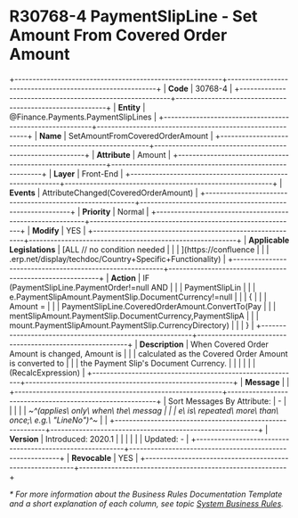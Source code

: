 ﻿---
erp.type: front-end-business-rule
erp.entity: Finance.Payments.PaymentSlipLines
---

# R30768-4 PaymentSlipLine - Set Amount From Covered Order Amount
+----------------------------------------------------------+----------------------------------------------------------+
| **Code**                                                 | 30768-4                                                  |
+----------------------------------------------------------+----------------------------------------------------------+
| **Entity**                                               | @Finance.Payments.PaymentSlipLines                                          |
+----------------------------------------------------------+----------------------------------------------------------+
| **Name**                                                 | SetAmountFromCoveredOrderAmount                          |
+----------------------------------------------------------+----------------------------------------------------------+
| **Attribute**                                            | Amount                                                   |
+----------------------------------------------------------+----------------------------------------------------------+
| **Layer**                                                | Front-End                                                |
+----------------------------------------------------------+----------------------------------------------------------+
| **Events**                                               | AttributeChanged(CoveredOrderAmount)                     |
+----------------------------------------------------------+----------------------------------------------------------+
| **Priority**                                             | Normal                                                   |
+----------------------------------------------------------+----------------------------------------------------------+
| **Modify**                                               | YES                                                      |
+----------------------------------------------------------+----------------------------------------------------------+
| **Applicable Legislations**                              | [ALL // no condition needed                              |
|                                                          | ](https://confluence                                     |
|                                                          | .erp.net/display/techdoc/Country+Specific+Functionality) |
+----------------------------------------------------------+----------------------------------------------------------+
| **Action**                                               | IF (PaymentSlipLine.PaymentOrder!=null AND               |
|                                                          | PaymentSlipLin                                           |
|                                                          | e.PaymentSlipAmount.PaymentSlip.DocumentCurrency!=null   |
|                                                          | {                                                        |
|                                                          | Amount =                                                 |
|                                                          | PaymentSlipLine.CoveredOrderAmount.ConvertTo(Pay         |
|                                                          | mentSlipAmount.PaymentSlip.DocumentCurrency,PaymentSlipA |
|                                                          | mount.PaymentSlipAmount.PaymentSlip.CurrencyDirectory)   |
|                                                          | }                                                        |
+----------------------------------------------------------+----------------------------------------------------------+
| **Description**                                          | When Covered Order Amount is changed, Amount is          |
|                                                          | calculated as the Covered Order Amount is converted to   |
|                                                          | the Payment Slip\'s Document Currency.                   |
|                                                          |                                                          |
|                                                          | (RecalcExpression)                                       |
+----------------------------------------------------------+----------------------------------------------------------+
| **Message**                                              |                                                          |
+----------------------------------------------------------+----------------------------------------------------------+
| Sort Messages By Attribute:                              | \-                                                       |
|                                                          |                                                          |
| *~^(applies\ only\ when\ the\ messag                     |                                                          |
| e\ is\ repeated\ more\ than\ once;\ e.g.\ \"LineNo\")^~* |                                                          |
+----------------------------------------------------------+----------------------------------------------------------+
| **Version**                                              | Introduced: 2020.1                                       |
|                                                          |                                                          |
|                                                          | Updated: -                                               |
+----------------------------------------------------------+----------------------------------------------------------+
| **Revocable**                                            | YES                                                      |
+----------------------------------------------------------+----------------------------------------------------------+

*\* For more information about the Business Rules Documentation Template and a short explanation of each column, see
topic [System Business Rules](../templates/template-description-system-business-rules.md).*

  

  
